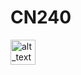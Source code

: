 # CN240

[<img alt="alt_text" width="40px" src="https://images.uncyc.org/th/e/e1/%E0%B8%AD%E0%B8%B2%E0%B8%88%E0%B8%B2%E0%B8%A3%E0%B8%A2%E0%B9%8C%E0%B9%81%E0%B8%94%E0%B8%87.jpg" />](https://www.google.com/)
